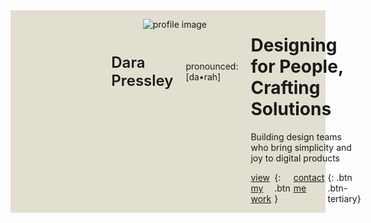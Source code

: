 <style>
.hero-wrap {
  background-color: #E3DFD0;
}
.hero .img {
  display: flex;
  flex-direction: column;
  align-items: center;
}
.me {
  display: flex;
  gap: 20px;
  align-items: center;
}

.me p:first-child {
  font-size: 1.5rem;
  font-weight: 600;
}
.me p:second-child {
  color: #625B86;
}
.move p {
  display: flex;
  gap: 5px;
  width: 100%;
}
@media (min-width: 800px){
  .hero-wrap {
    background-image: url(/assets/hero.png);
    background-repeat: no-repeat;
    background-size: cover;
  }
  .hero {
    padding-left: 32%;
    display: flex;
    gap: 20px;
  }
}
</style>

<div class="hero-wrap grid">
<div class="hero">
<div class="img">

![profile image](assets/profile.png)
<div class="me">

Dara Pressley

pronounced: [da•rah]
</div>
</div>
<div class="content">

# Designing for People, Crafting Solutions
Building design teams who bring simplicity and joy to digital products

<div class="move">

[view my work](/stories){: .btn }
[contact me](/contact){: .btn .btn-tertiary}
</div>
</div>
</div>
</div>